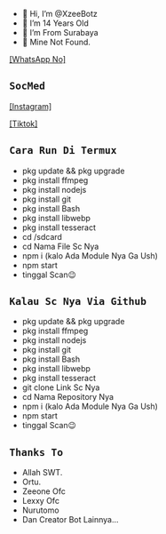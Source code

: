 - 👋 Hi, I’m @XzeeBotz
- 👀 I’m 14 Years Old
- 🌱 I’m From Surabaya
- 💞️ Mine Not Found.



[ [WhatsApp No] ](https://wa.me/+6282232806698)

## `SocMed`

[ [Instagram] ](https://instagram.com/@achel.haid_)

[ [Tiktok] ](https://tiktok.com/@achel.haid)

## `Cara Run Di Termux`

- pkg update && pkg upgrade
- pkg install ffmpeg
- pkg install nodejs
- pkg install git
- pkg install Bash
- pkg install libwebp
- pkg install tesseract
- cd /sdcard
- cd Nama File Sc Nya
- npm i (kalo Ada Module Nya Ga Ush)
- npm start
- tinggal Scan😉

## `Kalau Sc Nya Via Github`

- pkg update && pkg upgrade
- pkg install ffmpeg
- pkg install nodejs
- pkg install git
- pkg install Bash
- pkg install libwebp
- pkg install tesseract
- git clone Link Sc Nya
- cd Nama Repository Nya
- npm i (kalo Ada Module Nya Ga Ush)
- npm start
- tinggal Scan😉


## `Thanks To`

- Allah SWT.
- Ortu.
- Zeeone Ofc
- Lexxy Ofc
- Nurutomo
- Dan Creator Bot Lainnya...
